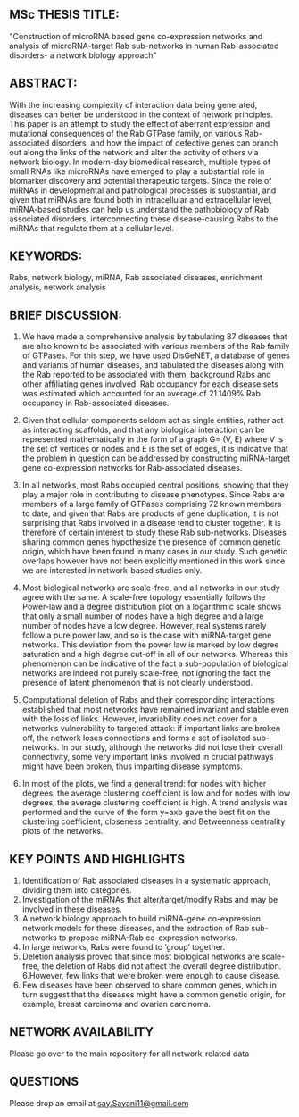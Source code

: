 ## MSc THESIS TITLE: 

"Construction of microRNA based gene co-expression networks and analysis of microRNA-target Rab sub-networks in human Rab-associated disorders- a network biology approach"

## ABSTRACT:
With the increasing complexity of interaction data being generated, diseases can better be understood in the context of network principles. This paper is an attempt to study the effect of aberrant expression and mutational consequences of the Rab GTPase family, on various Rab-associated disorders, and how the impact of defective genes can branch out along the links of the network and alter the activity of others via network biology. In modern-day biomedical research, multiple types of small RNAs like microRNAs have emerged to play a substantial role in biomarker discovery and potential therapeutic targets. Since the role of miRNAs in developmental and pathological processes is substantial, and given that miRNAs are found both in intracellular and extracellular level, miRNA-based studies can help us understand the pathobiology of Rab associated disorders, interconnecting these disease-causing Rabs to the miRNAs that regulate them at a cellular level.

## KEYWORDS:

Rabs, network biology, miRNA, Rab associated diseases, enrichment analysis, network analysis

## BRIEF DISCUSSION:

1. We have made a comprehensive analysis by tabulating 87 diseases that are also known to be associated with various members of the Rab family of GTPases. For this step, we have used DisGeNET, a database of genes and variants of human diseases, and tabulated the diseases along with the Rab reported to be associated with them, background Rabs and other affiliating genes involved. Rab occupancy for each disease sets was estimated which accounted for an average of 21.1409% Rab occupancy in Rab-associated diseases.

2. Given that cellular components seldom act as single entities, rather act as interacting scaffolds, and that any biological interaction can be represented mathematically in the form of a graph G= (V, E) where V is the set of vertices or nodes and E is the set of edges, it is indicative that the problem in question can be addressed by constructing miRNA-target gene co-expression networks for Rab-associated diseases.

3. In all networks, most Rabs occupied central positions, showing that they play a major role in contributing to disease phenotypes. Since Rabs are members of a large family of GTPases comprising 72 known members to date, and given that Rabs are products of gene duplication, it is not surprising that Rabs involved in a disease tend to cluster together. It is therefore of certain interest to study these Rab sub-networks. Diseases sharing common genes hypothesize the presence of common genetic origin, which have been found in many cases in our study. Such genetic overlaps however have not been explicitly mentioned in this work since we are interested in network-based studies only. 

4. Most biological networks are scale-free, and all networks in our study agree with the same. A scale-free topology essentially follows the Power-law and a degree distribution plot on a logarithmic scale shows that only a small number of nodes have a high degree and a large number of nodes have a low degree. However, real systems rarely follow a pure power law, and so is the case with miRNA-target gene networks. This deviation from the power law is marked by low degree saturation and a high degree cut-off in all of our networks. Whereas this phenomenon can be indicative of the fact a sub-population of biological networks are indeed not purely scale-free, not ignoring the fact the presence of latent phenomenon that is not clearly understood.

5. Computational deletion of Rabs and their corresponding interactions established that most networks have remained invariant and stable even with the loss of links. However, invariability does not cover for a network’s vulnerability to targeted attack: if important links are broken off, the network loses connections and forms a set of isolated sub-networks. In our study, although the networks did not lose their overall connectivity, some very important links involved in crucial pathways might have been broken, thus imparting disease symptoms.

6. In most of the plots, we find a general trend: for nodes with higher degrees, the average clustering coefficient is low and for nodes with low degrees, the average clustering coefficient is high. A trend analysis was performed and the curve of the form y=axb gave the best fit on the clustering coefficient, closeness centrality, and Betweenness centrality plots of the networks.


## KEY POINTS AND HIGHLIGHTS

1. Identification of Rab associated diseases in a systematic approach, dividing them into categories.
2. Investigation of the miRNAs that alter/target/modify Rabs and may be involved in these diseases.
3. A network biology approach to build miRNA-gene co-expression network models for these diseases, and the extraction of Rab sub-networks to propose miRNA-Rab co-expression networks. 
4. In large networks, Rabs were found to ‘group’ together.
5. Deletion analysis proved that since most biological networks are scale-free, the deletion of Rabs did not affect the overall degree distribution.
6.However, few links that were broken were enough to cause disease. 
7. Few diseases have been observed to share common genes, which in turn suggest that the diseases might have a common genetic origin, for example, breast carcinoma and ovarian carcinoma.

## NETWORK AVAILABILITY

Please go over to the main repository for all network-related data

## QUESTIONS

Please drop an email at say.Sayani11@gmail.com


